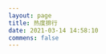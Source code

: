 ```yaml
---
layout: page
title: 热度排行
date: 2021-03-14 14:58:10
commens: false
---
```


<div id="hot" class="con"></div>
<div id="barcon" name="barcon"></div>

<script src="https://cdn1.lncld.net/static/js/av-core-mini-0.6.4.js"></script>
<script>AV.initialize("T7JBt0YPfeKdVQ0KPjrICOOm-gzGzoHsz", "oMcE8X0UKAVaDtK51UA1LuGL");</script>
<script type="text/javascript">
var rankList;
var pageSize = 10;
var currentPage = 1;
var totalPage;


new AV.Query('Counter').descending('time').limit(1000).find().then(o => {
    rankList = o;
    totalPage = Math.ceil(rankList.length / pageSize);//总页数
    goPage(currentPage, pageSize)
})

function prePage() {
    currentPage--;
    if (currentPage == 0) {
        currentPage = 1;
    }
    goPage(currentPage, pageSize)
}


function nextPage() {
    currentPage++;
    if (currentPage == totalPage + 1) {
        currentPage = totalPage;
    }
    goPage(currentPage, pageSize)
}

function goPage(page, pageSize) {
    currentPage = page;
    html = ""
    for (var i = 0; i < pageSize; i++) {
        var index = (currentPage - 1) * pageSize + i + 1
        if (index - 1 >= rankList.length) {
            break;
        }
        var result = rankList[index - 1].attributes;
        var time = result.time;
        var title = result.title;
        var url = result.url;
        var content = "<p>" + "<font color='#1C1C1C'>" + index + ".【文章热度:" + time + "℃】" + "</font>" + "<a href='" + url + "'>" + title + "</a>" + "</p>";
        content = "<iframe src='" + result.url + "#hexo-next-post-block', id='child" + index + "' width='300', height='400' scrolling='no' style='overflow: hidden'></iframe>"
        content = "<div style='width=300'><a href='www.baidu.com' rel='start'>" + content + "</a></div>"
        html += content;
    }
    document.getElementById("hot").innerHTML = html;
    showButton();
}

function doubleWord(x) {
    if (x < 10) {
        return "0" + x;
    } else {
        return x;
    }
}

function showButton() {//当前页数
    var tempStr = "";
    tempStr += "<a href=\"#\" onClick=\"prePage()\">⬅️</a>&emsp;"
    var beg = Math.max(1, currentPage - 5);
    while (beg > 1 && beg + pageSize - 1 > totalPage) {
        beg--;
    }
    for (var j = 1; j <= pageSize && beg <= totalPage; j++, beg++) {
        if (beg == currentPage) {
            tempStr += "<a href=\"#\" onClick=\"goPage(" + beg + "," + pageSize + ")\"><span style='color:red;'>" + doubleWord(beg) + "</span></a>" + "&emsp;"
        } else {
            tempStr += "<a href=\"#\" onClick=\"goPage(" + beg + "," + pageSize + ")\">" + doubleWord(beg) + "</a>" + "&emsp;"
        }
    }
    tempStr += "<a href=\"#\" onClick=\"nextPage()\">➡️</a>";
    document.getElementById("barcon").innerHTML = tempStr;
}
</script>